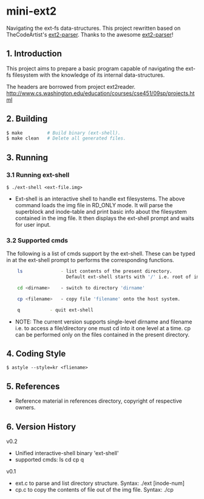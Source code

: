 # mini-ext2

Navigating the ext-fs data-structures.
This project rewritten based on TheCodeArtist's [ext2-parser](https://github.com/TheCodeArtist/ext2-parser/tree/b42065a07d8b06894f3cf88139a8d7808cd791d0). Thanks to the awesome [ext2-parser](https://github.com/TheCodeArtist/ext2-parser)!
##  1. Introduction 
This project aims to prepare a basic program capable of navigating the ext-fs filesystem with the knowledge of its internal data-structures.

The headers are borrowed from project ext2reader.
http://www.cs.washington.edu/education/courses/cse451/09sp/projects.html

## 2. Building

```sh
$ make         # Build binary (ext-shell).
$ make clean   # Delete all generated files.
```

## 3. Running
###  3.1 Running ext-shell
`$ ./ext-shell <ext-file.img>`

- Ext-shell is an interactive shell to handle ext filesystems. The above command loads the img file in RD_ONLY mode. It will parse the superblock and inode-table and print basic info about the filesystem contained in the img file. It then displays the ext-shell prompt and waits for user input.

### 3.2 Supported cmds
The following is a list of cmds support by the ext-shell. These can be typed in at the ext-shell prompt to performs the corresponding functions.
```sh
    ls      		- list contents of the present directory.
        	    	  Default ext-shell starts with '/' i.e. root of img.

    cd <dirname> 	- switch to directory 'dirname'

    cp <filename>	- copy file 'filename' onto the host system.

    q   		- quit ext-shell
```

- NOTE: The current version supports single-level dirname and filename i.e. to access a file/directory one must cd into it one level at a time. cp can be performed only on the files contained in the present directory.

## 4. Coding Style
`$ astyle --style=kr <fliename>`

## 5. References
- Reference material in references directory, copyright of respective owners.


## 6. Version History
v0.2
- Unified interactive-shell binary 'ext-shell'
- supported cmds: ls cd cp q

v0.1
- ext.c to parse and list directory structure.
  Syntax: ./ext <img-file> [inode-num]
- cp.c to copy the contents of file out of the img file.
  Syntax: ./cp <img-file> <src-inode-num> <dst-filename>


